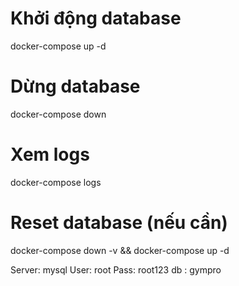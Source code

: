 # Khởi động database
docker-compose up -d

# Dừng database  
docker-compose down

# Xem logs
docker-compose logs

# Reset database (nếu cần)
docker-compose down -v && docker-compose up -d

Server: mysql
User: root
Pass: root123
db : gympro